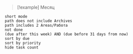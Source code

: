 > [!example] Месяц
```tasks
short mode
path does not include Archives
path includes 2 Areas/Работа
not done
(due after this week) AND (due before 31 days from now)
sort by due
sort by priority
hide task count
```

